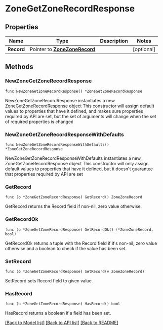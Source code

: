 # ZoneGetZoneRecordResponse

## Properties

Name | Type | Description | Notes
------------ | ------------- | ------------- | -------------
**Record** | Pointer to [**ZoneZoneRecord**](zoneZoneRecord.md) |  | [optional] 

## Methods

### NewZoneGetZoneRecordResponse

`func NewZoneGetZoneRecordResponse() *ZoneGetZoneRecordResponse`

NewZoneGetZoneRecordResponse instantiates a new ZoneGetZoneRecordResponse object
This constructor will assign default values to properties that have it defined,
and makes sure properties required by API are set, but the set of arguments
will change when the set of required properties is changed

### NewZoneGetZoneRecordResponseWithDefaults

`func NewZoneGetZoneRecordResponseWithDefaults() *ZoneGetZoneRecordResponse`

NewZoneGetZoneRecordResponseWithDefaults instantiates a new ZoneGetZoneRecordResponse object
This constructor will only assign default values to properties that have it defined,
but it doesn't guarantee that properties required by API are set

### GetRecord

`func (o *ZoneGetZoneRecordResponse) GetRecord() ZoneZoneRecord`

GetRecord returns the Record field if non-nil, zero value otherwise.

### GetRecordOk

`func (o *ZoneGetZoneRecordResponse) GetRecordOk() (*ZoneZoneRecord, bool)`

GetRecordOk returns a tuple with the Record field if it's non-nil, zero value otherwise
and a boolean to check if the value has been set.

### SetRecord

`func (o *ZoneGetZoneRecordResponse) SetRecord(v ZoneZoneRecord)`

SetRecord sets Record field to given value.

### HasRecord

`func (o *ZoneGetZoneRecordResponse) HasRecord() bool`

HasRecord returns a boolean if a field has been set.


[[Back to Model list]](../README.md#documentation-for-models) [[Back to API list]](../README.md#documentation-for-api-endpoints) [[Back to README]](../README.md)


